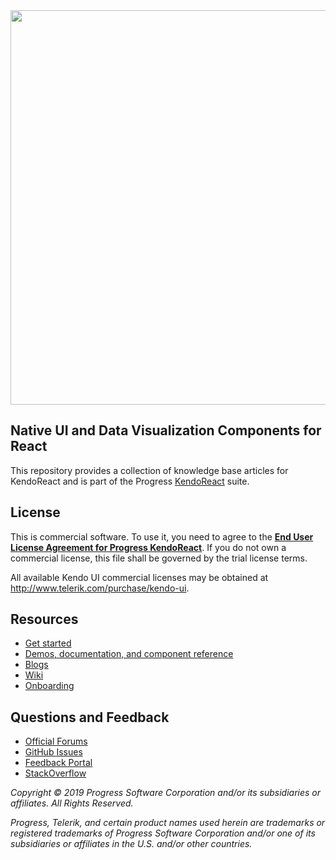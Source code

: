 <a href="https://www.telerik.com/kendo-react-ui/" target="_blank">
<img width="631" src="https://www.telerik.com/kendo-react-ui/npm-banner.svg">
</a>

## Native UI and Data Visualization Components for React

This repository provides a collection of knowledge base articles for KendoReact and is part of the Progress [KendoReact](https://www.telerik.com/kendo-react-ui/?utm_medium=referral&utm_source=npm&utm_campaign=kendo-ui-react-trial-npm-native) suite.

## License

This is commercial software. To use it, you need to agree to the [**End User License Agreement for Progress KendoReact**](https://www.telerik.com/purchase/license-agreement/progress-kendoreact). If you do not own a commercial license, this file shall be governed by the trial license terms.

All available Kendo UI commercial licenses may be obtained at http://www.telerik.com/purchase/kendo-ui.

## Resources

* [Get started](https://www.telerik.com/kendo-react-ui/getting-started)
* [Demos, documentation, and component reference](https://www.telerik.com/kendo-react-ui/components/#react-components)
* [Blogs](http://www.telerik.com/blogs/kendo-ui)
* [Wiki](https://github.com/telerik/kendo-react-private/wiki)
* [Onboarding](https://github.com/telerik/k2/blob/master/docs/onboarding.md)

## Questions and Feedback

- [Official Forums](https://www.telerik.com/forums/kendo-ui-react)
- [GitHub Issues](https://github.com/telerik/kendo-react/issues)
- [Feedback Portal](http://kendoui-feedback.telerik.com/forums/908425-kendo-ui-for-react-feedback)
- [StackOverflow](https://stackoverflow.com/questions/tagged/kendo-ui-react)

*Copyright © 2019 Progress Software Corporation and/or its subsidiaries or affiliates. All Rights Reserved.*

*Progress, Telerik, and certain product names used herein are trademarks or registered trademarks of Progress Software Corporation and/or one of its subsidiaries or affiliates in the U.S. and/or other countries.*
